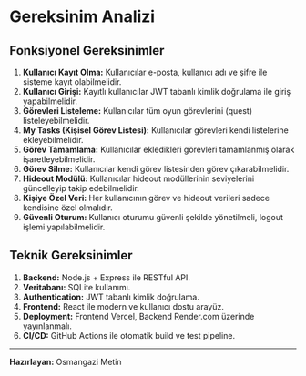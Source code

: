 # Gereksinim Analizi

## Fonksiyonel Gereksinimler

1. **Kullanıcı Kayıt Olma:** Kullanıcılar e-posta, kullanıcı adı ve şifre ile sisteme kayıt olabilmelidir.
2. **Kullanıcı Girişi:** Kayıtlı kullanıcılar JWT tabanlı kimlik doğrulama ile giriş yapabilmelidir.
3. **Görevleri Listeleme:** Kullanıcılar tüm oyun görevlerini (quest) listeleyebilmelidir.
4. **My Tasks (Kişisel Görev Listesi):** Kullanıcılar görevleri kendi listelerine ekleyebilmelidir.
5. **Görev Tamamlama:** Kullanıcılar ekledikleri görevleri tamamlanmış olarak işaretleyebilmelidir.
6. **Görev Silme:** Kullanıcılar kendi görev listesinden görev çıkarabilmelidir.
7. **Hideout Modülü:** Kullanıcılar hideout modüllerinin seviyelerini güncelleyip takip edebilmelidir.
8. **Kişiye Özel Veri:** Her kullanıcının görev ve hideout verileri sadece kendisine özel olmalıdır.
9. **Güvenli Oturum:** Kullanıcı oturumu güvenli şekilde yönetilmeli, logout işlemi yapılabilmelidir.

## Teknik Gereksinimler

1. **Backend:** Node.js + Express ile RESTful API.
2. **Veritabanı:** SQLite kullanımı.
3. **Authentication:** JWT tabanlı kimlik doğrulama.
4. **Frontend:** React ile modern ve kullanıcı dostu arayüz.
5. **Deployment:** Frontend Vercel, Backend Render.com üzerinde yayınlanmalı.
6. **CI/CD:** GitHub Actions ile otomatik build ve test pipeline.

---

**Hazırlayan:** Osmangazi Metin 